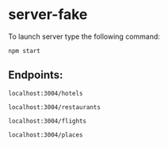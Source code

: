 # server-fake

To launch server type the following command:

```
npm start
```

## Endpoints:

```
localhost:3004/hotels

localhost:3004/restaurants

localhost:3004/flights

localhost:3004/places
```

